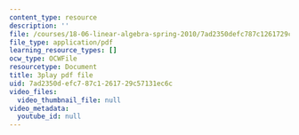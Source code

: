 ```yaml
---
content_type: resource
description: ''
file: /courses/18-06-linear-algebra-spring-2010/7ad2350defc787c1261729c57131ec6c_Ts3o2I8_Mxc.pdf
file_type: application/pdf
learning_resource_types: []
ocw_type: OCWFile
resourcetype: Document
title: 3play pdf file
uid: 7ad2350d-efc7-87c1-2617-29c57131ec6c
video_files:
  video_thumbnail_file: null
video_metadata:
  youtube_id: null
---
```

